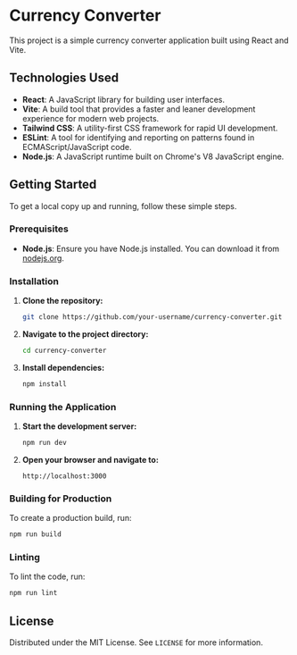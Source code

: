 # Currency Converter

This project is a simple currency converter application built using React and Vite.

## Technologies Used

- **React**: A JavaScript library for building user interfaces.
- **Vite**: A build tool that provides a faster and leaner development experience for modern web projects.
- **Tailwind CSS**: A utility-first CSS framework for rapid UI development.
- **ESLint**: A tool for identifying and reporting on patterns found in ECMAScript/JavaScript code.
- **Node.js**: A JavaScript runtime built on Chrome's V8 JavaScript engine.

## Getting Started

To get a local copy up and running, follow these simple steps.

### Prerequisites

- **Node.js**: Ensure you have Node.js installed. You can download it from [nodejs.org](https://nodejs.org/).

### Installation

1. **Clone the repository:**
   ```sh
   git clone https://github.com/your-username/currency-converter.git
   ```
2. **Navigate to the project directory:**
   ```sh
   cd currency-converter
   ```
3. **Install dependencies:**
   ```sh
   npm install
   ```

### Running the Application

1. **Start the development server:**
   ```sh
   npm run dev
   ```
2. **Open your browser and navigate to:**
   ```
   http://localhost:3000
   ```

### Building for Production

To create a production build, run:
```sh
npm run build
```

### Linting

To lint the code, run:
```sh
npm run lint
```

## License

Distributed under the MIT License. See `LICENSE` for more information.
